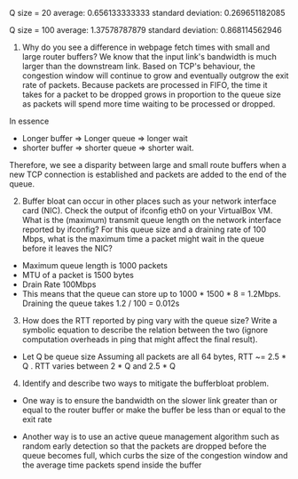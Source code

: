Q size = 20
average: 0.656133333333
standard deviation: 0.269651182085

Q size = 100
average: 1.37578787879
standard deviation: 0.868114562946


1. Why do you see a difference in webpage fetch times with small and large router buffers?
We know that the input link's bandwidth is much larger than the downstream link. Based on TCP's behaviour, the congestion window will continue to 
grow and eventually outgrow the exit rate of packets.
Because packets are processed in FIFO, the time it takes for a packet to be dropped grows in proportion to the queue size as packets will spend more time waiting to be processed or dropped.

In essence
- Longer buffer => Longer queue => longer wait 
- shorter buffer => shorter queue => shorter wait.

Therefore, we see a disparity between large and small route buffers when a new TCP connection is established and packets are added to the end of the queue.

2. Buffer bloat can occur in other places such as your network interface card (NIC). Check the output of ifconfig eth0 on your VirtualBox VM. What is the (maximum) transmit queue length on the network interface reported by ifconfig? 
For this queue size and a draining rate of 100 Mbps, what is the maximum time a packet might wait in the queue before it leaves the NIC?

- Maximum queue length is 1000 packets
- MTU of a packet is 1500 bytes
- Drain Rate 100Mbps
- This means that the queue can store up to 1000 * 1500 * 8 = 1.2Mbps. Draining the queue takes 1.2 / 100 = 0.012s

3. How does the RTT reported by ping vary with the queue size? Write a symbolic equation to describe the relation between the two (ignore computation overheads in ping that might affect the final result).

- Let Q be queue size
Assuming all packets are all 64 bytes, RTT ~= 2.5 * Q . RTT varies between 2 * Q and 2.5 * Q

4. Identify and describe two ways to mitigate the bufferbloat problem.
- One way is to ensure the bandwidth on the slower link greater than or equal to the router buffer or make the buffer be less than or equal to the exit rate

- Another way is to use an active queue management algorithm such as random early detection so that the packets are dropped before the queue becomes full, which curbs the size of the congestion window and the average time packets spend inside the buffer
